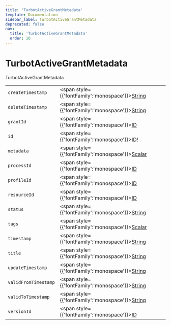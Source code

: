 ```yaml
---
title: 'TurbotActiveGrantMetadata'
template: Documentation
sidebar_label: TurbotActiveGrantMetadata
deprecated: false
nav:
  title: 'TurbotActiveGrantMetadata'
  order: 10
---
```


# TurbotActiveGrantMetadata

<div style={{'fontFamily':'monospace'}}><span style={{'fontSize':'1.5rem','fontWeight':500}}>TurbotActiveGrantMetadata</span></div>





| | | |
| -- | -- | -- |
| `createTimestamp` | <span style={{'fontFamily':'monospace'}}><a href="/guardrails/docs/reference/graphql/scalar/String">String</a></span> |  |
| `deleteTimestamp` | <span style={{'fontFamily':'monospace'}}><a href="/guardrails/docs/reference/graphql/scalar/String">String</a></span> |  |
| `grantId` | <span style={{'fontFamily':'monospace'}}><a href="/guardrails/docs/reference/graphql/scalar/ID">ID</a></span> |  |
| `id` | <span style={{'fontFamily':'monospace'}}><a href="/guardrails/docs/reference/graphql/scalar/ID">ID</a>!</span> |  |
| `metadata` | <span style={{'fontFamily':'monospace'}}><a href="/guardrails/docs/reference/graphql/scalar/Scalar">Scalar</a></span> |  |
| `processId` | <span style={{'fontFamily':'monospace'}}><a href="/guardrails/docs/reference/graphql/scalar/ID">ID</a></span> |  |
| `profileId` | <span style={{'fontFamily':'monospace'}}><a href="/guardrails/docs/reference/graphql/scalar/ID">ID</a></span> |  |
| `resourceId` | <span style={{'fontFamily':'monospace'}}><a href="/guardrails/docs/reference/graphql/scalar/ID">ID</a></span> |  |
| `status` | <span style={{'fontFamily':'monospace'}}><a href="/guardrails/docs/reference/graphql/scalar/String">String</a></span> |  |
| `tags` | <span style={{'fontFamily':'monospace'}}><a href="/guardrails/docs/reference/graphql/scalar/Scalar">Scalar</a></span> |  |
| `timestamp` | <span style={{'fontFamily':'monospace'}}><a href="/guardrails/docs/reference/graphql/scalar/String">String</a></span> |  |
| `title` | <span style={{'fontFamily':'monospace'}}><a href="/guardrails/docs/reference/graphql/scalar/String">String</a></span> |  |
| `updateTimestamp` | <span style={{'fontFamily':'monospace'}}><a href="/guardrails/docs/reference/graphql/scalar/String">String</a></span> |  |
| `validFromTimestamp` | <span style={{'fontFamily':'monospace'}}><a href="/guardrails/docs/reference/graphql/scalar/String">String</a></span> |  |
| `validToTimestamp` | <span style={{'fontFamily':'monospace'}}><a href="/guardrails/docs/reference/graphql/scalar/String">String</a></span> |  |
| `versionId` | <span style={{'fontFamily':'monospace'}}><a href="/guardrails/docs/reference/graphql/scalar/ID">ID</a></span> |  |